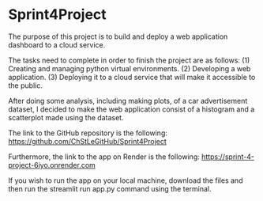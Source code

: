 # Sprint4Project
The purpose of this project is to build and deploy a web application dashboard to a cloud service. 

The tasks need to complete in order to finish the project are as follows:
(1) Creating and managing python virtual environments.
(2) Developing a web application.
(3) Deploying it to a cloud service that will make it accessible to the public.

After doing some analysis, including making plots, of a car advertisement dataset, I decided to make the web application consist of a histogram and a scatterplot made using the dataset.

The link to the GitHub repository is the following: 
https://github.com/ChStLeGitHub/Sprint4Project

Furthermore, the link to the app on Render is the following:
https://sprint-4-project-6iyo.onrender.com

If you wish to run the app on your local machine, download the files and then run the streamlit run app.py command using the terminal.
